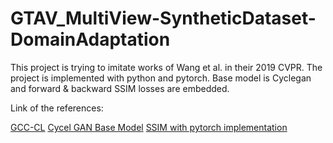 # GTAV_MultiView-SyntheticDataset-DomainAdaptation

This project is trying to imitate works of Wang et al. in their 2019 CVPR. The project is implemented with python and pytorch. Base model is Cyclegan and forward & backward SSIM losses are embedded.

Link of the references:

[GCC-CL](https://github.com/gjy3035/GCC-CL)  [Cycel GAN Base Model](https://github.com/junyanz/pytorch-CycleGAN-and-pix2pix)  [SSIM with pytorch implementation](https://github.com/Po-Hsun-Su/pytorch-ssim)

